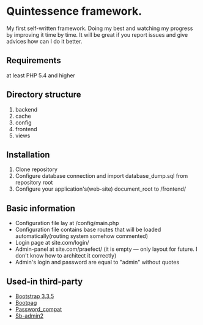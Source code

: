 # Quintessence framework.

 My first self-written framework. Doing my best and watching my progress by improving it time by time.
 It will be great if you report issues and give advices how can I do it better.
 

## Requirements
 at least PHP 5.4 and higher
 
 
## Directory structure
1. backend
2. cache
3. config
4. frontend
5. views

## Installation
1. Clone repository
2. Configure database connection and import database_dump.sql from repository root
3. Configure your application's(web-site) document_root to /frontend/


## Basic information
  * Configuration file lay at /config/main.php
  * Configuration file contains base routes that will be loaded automatically(routing system somehow commented)
  * Login page at site.com/login/
  * Admin-panel at site.com/praefect/  (it is empty — only layout for future. I don't know how to architect it correctly)
  * Admin's login and password are equal to "admin" without quotes
  
  
## Used-in third-party
  *  [Bootstrap 3.3.5](https://github.com/twbs/bootstrap)
  *  [Bootpag](https://github.com/botmonster/jquery-bootpag)
  *  [Password_compat](https://github.com/ircmaxell/password_compat)
  *  [Sb-admin2](https://github.com/IronSummitMedia/startbootstrap-sb-admin-2)


